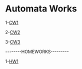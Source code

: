 # Automata Works
1-[CW1](https://hasangulbaba.github.io/AutoMath/CW1)

2-[CW2](https://hasangulbaba.github.io/AutoMath/CW2)

3-[CW3](https://hasangulbaba.github.io/AutoMath/RegularExpressions)

--------HOMEWORKS---------

1-[HW1](https://hasangulbaba.github.io/AutoMath/HW1)
